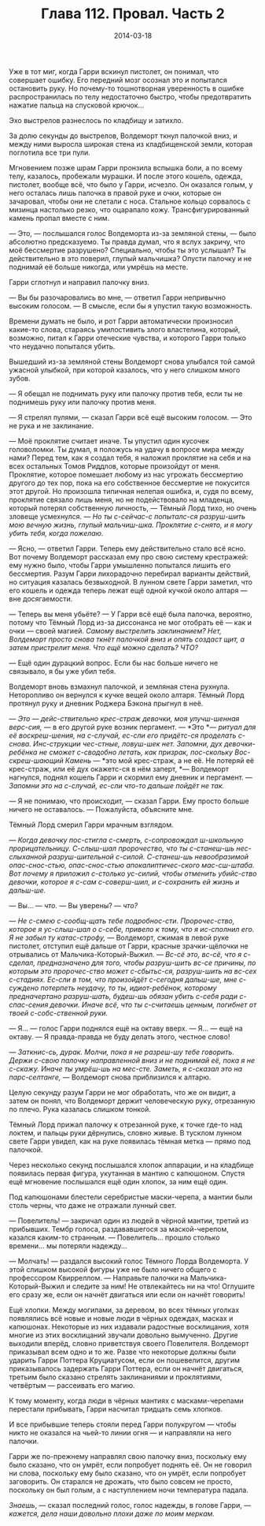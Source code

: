 ﻿---
title: "Глава 112. Провал. Часть 2"
description: "Глава 112. Провал. Часть 2"
categories: "глава"
layout: "chapters"
weight: "112"
date: "2014-03-18"
lastmod: "2019-11-02"
---

Уже в тот миг, когда Гарри вскинул пистолет, он понимал, что совершает ошибку. Его передний мозг осознал это и попытался остановить руку. Но почему-то тошнотворная уверенность в ошибке распространилась по телу недостаточно быстро, чтобы предотвратить нажатие пальца на спусковой крючок…

Эхо выстрелов разнеслось по кладбищу и затихло.

За долю секунды до выстрелов, Волдеморт ткнул палочкой вниз, и между ними выросла широкая стена из кладбищенской земли, которая поглотила все три пули.

Мгновением позже шрам Гарри пронзила вспышка боли, а по всему телу, казалось, пробежали мурашки. И после этого кошель, одежда, пистолет, вообще всё, что было у Гарри, исчезло. Он оказался голым, у него осталась лишь палочка в правой руке и очки, которые он зачаровал, чтобы они не слетали с носа. Стальное кольцо сорвалось с мизинца настолько резко, что оцарапало кожу. Трансфигурированный камень пропал вместе с ним.

— Это, — послышался голос Волдеморта из-за земляной стены, — было абсолютно предсказуемо. Ты правда думал, что я вслух закричу, что моё бессмертие разрушено? Специально, чтобы ты это услышал? Ты действительно в это поверил, глупый мальчишка? Опусти палочку и не поднимай её больше никогда, или умрёшь на месте.

Гарри сглотнул и направил палочку вниз.

— Вы бы разочаровались во мне, — ответил Гарри непривычно высоким голосом. — В смысле, если бы я упустил такую возможность.

Времени думать не было, и рот Гарри автоматически произносил какие-то слова, стараясь умилостивить злого властелина, который, возможно, питал к Гарри отеческие чувства, и которого Гарри только что неудачно попытался убить.

Вышедший из-за земляной стены Волдеморт снова улыбался той самой ужасной улыбкой, при которой казалось, что у него слишком много зубов.

— Я обещал не поднимать руку или палочку против тебя, если ты не поднимешь руку или палочку против меня.

— Я стрелял пулями, — сказал Гарри всё ещё высоким голосом. — Это не рука и не заклинание.

— Моё проклятие считает иначе. Ты упустил один кусочек головоломки. Ты думал, я положусь на удачу в вопросе мира между нами? Перед тем, как я создал тебя, я наложил проклятие на себя и на всех остальных Томов Риддлов, которые произойдут от меня. Проклятие, которое помешает любому из нас угрожать бессмертию другого до тех пор, пока на его собственное бессмертие не покусится этот другой. Но произошла типичная нелепая ошибка, и, судя по всему, проклятие связало лишь меня, но не подействовало на младенца, который потерял собственную личность, — Тёмный Лорд тихо, но очень зловеще усмехнулся. — *Но ты с-сейчас-с попыталс-ся разруш-шить мою вечную жизнь, глупый мальчиш-шка. Проклятие с-снято, и я могу убить тебя, когда пожелаю.*

— Ясно, — ответил Гарри. Теперь ему действительно стало всё ясно. Вот почему Волдеморт рассказал ему про свою систему крестражей: ему нужно было, чтобы Гарри умышленно попытался лишить его бессмертия. Разум Гарри лихорадочно перебирал варианты действий, но ситуация казалась безвыходной. В лунном свете Гарри заметил, что его кошель и одежда теперь лежат ещё одной кучкой около алтаря — вне досягаемости.

— Теперь вы меня убьёте? — У Гарри всё ещё была палочка, вероятно, потому что Тёмный Лорд из-за диссонанса не мог отобрать её — как и очки — своей магией. *Самому выстрелить заклинанием? Нет, Волдеморт просто снова ткнёт палочкой вниз и опять создаст щит, а затем пристрелит меня. Что ещё можно сделать? ЧТО?*

— Ещё один дурацкий вопрос. Если бы нас больше ничего не связывало, я бы уже убил тебя.

Волдеморт вновь взмахнул палочкой, и земляная стена рухнула. Неторопливо он вернулся к кучке вещей около алтаря. Тёмный Лорд протянул руку и дневник Роджера Бэкона прыгнул в неё.

— *Это* — *дейс-ствительно крес-страж девочки, моя улучш-шенная верс-сия,* — в его другой руке возник пергамент. — *Это *— *ритуал для её воскреш-шения, на с-случай, ес-сли его придётс-ся проделать с-снова. Инс-струкции чес-стные, ловуш-шек нет. Запомни, дух девочки-ребёнка не сможет с-сводобно летать, как призрак, пос-скольку Вос-скреш-шающий Камень* — *это мой крес-страж, а не её. Не потеряй её крес-страж, или её дух окажетс-ся в нём заперт, *— Волдеморт нагнулся, поднял кошель Гарри и скормил ему дневник и пергамент. — *Запомни это на с-случай, ес-сли что-то дальше пойдёт не так.*

— Я не понимаю, что происходит, — сказал Гарри. Ему просто больше ничего не оставалось. — Пожалуйста, объясните мне.

Тёмный Лорд смерил Гарри мрачным взглядом.

— *Когда девочку пос-стигла с-смерть, с-сопровождал ш-школьную прорицательницу. С-слыш-шал пророчество, что ты с-станеш-шь нес-слыханной разруш-шительной с-силой. С-станеш-шь невообразимой опас-снос-стью, опас-снос-стью апокалиптичес-ского мас-сш-штаба. Вот почему я приложил с-столько ус-силий, чтобы отменить убийс-ство девочки, которое я с-сам с-соверш-шил, и с-сохранить ей жизнь и дальш-ше.*

— Вы…  — *что.* — Вы уверены? — *что?*

— *Не с-смею с-сообщ-щать тебе подробнос-сти. Пророчес-ство, которое я ус-слыш-шал о с-себе, привело к тому, что я ис-сполнил его. Я не забыл ту катас-строфу,* — Волдеморт, сжимая в левой руке пистолет, отступил ещё дальше от Гарри, красные зрачки-щёлочки не отрывались от Мальчика-Который-Выжил. — *Вс-сё это, вс-сё, что я с-сделал, предназначено для того, чтобы разруш-шить вс-се причины, по которым это пророчес-ство может с-сбытьс-ся, разруш-шить на вс-сех с-стадиях. Ес-сли в том, что произойдёт с-сегодня дальш-ше, мне с-суждено потерпеть неудачу, то ты, идиот-ребёнок, которому предначертано разруш-шать, будеш-шь обязан убить с-себя ради с-спас-сения девочки. Иначе всё, что ты с-считаешь ценным, погибнет от твоей с-собс-ственной руки.*

— Я… — голос Гарри поднялся ещё на октаву вверх. — Я… — ещё на октаву. — Я правда-правда не буду делать этого, честное слово!

— *Заткнис-сь, дурак. Молчи, пока я не разреш-шу тебе говорить. Держи с-свою палочку направленной вниз и не поднимай её, пока я не с-скажу. Иначе ты умрёш-шь на мес-сте. Заметь, я с-сказал это на парс-селтанге,* — Волдеморт снова приблизился к алтарю.

Целую секунду разум Гарри не мог обработать, что же он видит, а затем он понял, что Волдеморт держит человеческую руку, отрезанную по плечо. Рука казалась слишком тонкой.

Тёмный Лорд прижал палочку к отрезанной руке, к точке где-то над локтем, и пальцы руки дёрнулись, словно живые. В тусклом лунном свете Гарри увидел, как на руке появилась тёмная метка — прямо под палочкой.

Через несколько секунд послышался хлопок аппарации, и на кладбище появилась первая фигура, укутанная в мантию с капюшоном. Спустя ещё мгновение послышался ещё один хлопок, за ним ещё один.

Под капюшонами блестели серебристые маски-черепа, а мантии были столь черны, что даже не отражали лунный свет.

— Повелитель! — закричал один из людей в чёрной мантии, третий из прибывших. Тембр голоса, раздававшегося за маской-черепом, казался каким-то странным. — Повелитель… прошло столько времени… мы потеряли надежду… 

— Молчать! — раздался высокий голос Тёмного Лорда Волдеморта. У этой слишком высокой фигуры уже не было ничего общего с профессором Квирреллом. — Направьте палочки на Мальчика-Который-Выжил и следите за ним! Не отвлекайтесь ни на что! Оглушите его сразу же, если он начнёт двигаться или если он начнёт говорить!

Ещё хлопки. Между могилами, за деревом, во всех тёмных уголках появлялись всё новые и новые люди в чёрных одеждах, масках и капюшонах. Некоторые из них издавали радостные восклицания, хотя многие из этих восклицаний звучали довольно вымученно. Другие выходили вперёд, словно приветствуя своего Повелителя. Волдеморт приказывал всем одно и то же. Разве что некоторые должны были ударить Гарри Поттера Круциатусом, если он пошевелится, другим приказывалось задержать Гарри Поттера, если он начнёт двигаться, третьим было сказано стрелять заклинаниями и проклятиями, четвёртым — рассеивать его магию.

К тому моменту, когда люди в чёрных мантиях с масками-черепами перестали прибывать, Гарри насчитал тридцать семь хлопков.

И все прибывшие теперь стояли перед Гарри полукругом — чтобы никто не оказался на чьей-то линии огня — и направляли на него палочки.

Гарри же по-прежнему направлял свою палочку вниз, поскольку ему было сказано, что он умрёт, если попробует поднять её. Он не говорил ни слова, поскольку ему было сказано, что он умрёт, если попробует заговорить. Он старался не дрожать, что было совсем не просто, поскольку он был голым, а с наступлением ночи температура падала.

*Знаешь*, — сказал последний голос, голос надежды, в голове Гарри, — *кажется, дела наши довольно плохи даже по моим меркам.*

